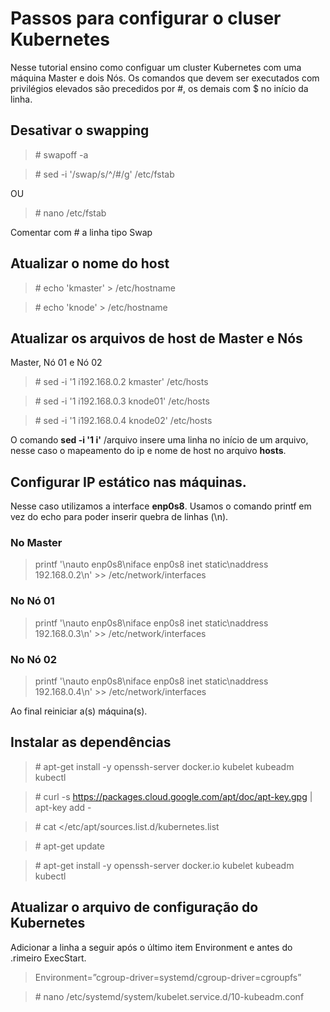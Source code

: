 # Passos para configurar o cluser Kubernetes

Nesse tutorial ensino como configuar um cluster Kubernetes com uma máquina Master e dois Nós.
Os comandos que devem ser executados com privilégios elevados são precedidos por  \#, os demais com $ no início da linha.

## Desativar o swapping

> \# swapoff -a

> \# sed -i '/swap/s/^/#/g' /etc/fstab

OU

> \# nano /etc/fstab

Comentar com # a linha tipo Swap

## Atualizar o nome do host

> \# echo 'kmaster' > /etc/hostname

> \# echo 'knode' > /etc/hostname


## Atualizar os arquivos de host de Master e Nós

Master, Nó 01 e Nó 02

> \# sed -i '1 i192.168.0.2 kmaster' /etc/hosts

> \# sed -i '1 i192.168.0.3 knode01' /etc/hosts

> \# sed -i '1 i192.168.0.4 knode02' /etc/hosts

 O comando **sed -i '1 i'** /arquivo insere uma linha no início de um arquivo, nesse caso o mapeamento do ip e nome de host no arquivo **hosts**.


## Configurar IP estático nas máquinas.

Nesse caso utilizamos a interface **enp0s8**. Usamos o comando printf em vez do echo para poder inserir quebra de linhas (\n).



### No Master

> printf '\nauto enp0s8\niface enp0s8 inet static\naddress 192.168.0.2\n' >> /etc/network/interfaces

### No Nó 01

> printf '\nauto enp0s8\niface enp0s8 inet static\naddress 192.168.0.3\n' >> /etc/network/interfaces

### No Nó 02

> printf '\nauto enp0s8\niface enp0s8 inet static\naddress 192.168.0.4\n' >> /etc/network/interfaces


Ao final reiniciar a(s) máquina(s).

## Instalar as dependências

> \# apt-get install -y openssh-server docker.io kubelet kubeadm kubectl

> \# curl -s https://packages.cloud.google.com/apt/doc/apt-key.gpg | apt-key add -

> \# cat <<EOF >/etc/apt/sources.list.d/kubernetes.list

> \# apt-get update

> \# apt-get install -y openssh-server docker.io kubelet kubeadm kubectl 

## Atualizar o arquivo de configuração do Kubernetes

Adicionar a linha a seguir após o último item Environment e antes do .rimeiro ExecStart.

> Environment=”cgroup-driver=systemd/cgroup-driver=cgroupfs”

> \# nano /etc/systemd/system/kubelet.service.d/10-kubeadm.conf
